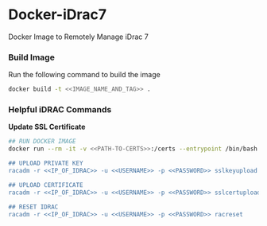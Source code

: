 # Docker-iDrac7
Docker Image to Remotely Manage iDrac 7


### Build Image
Run the following command to build the image

``` bash
docker build -t <<IMAGE_NAME_AND_TAG>> .
```
### Helpful iDRAC Commands

**Update SSL Certificate**

``` bash
## RUN DOCKER IMAGE
docker run --rm -it -v <<PATH-TO-CERTS>>:/certs --entrypoint /bin/bash <<IMAGE_NAME_AND_TAG>>

## UPLOAD PRIVATE KEY
racadm -r <<IP_OF_IDRAC>> -u <<USERNAME>> -p <<PASSWORD>> sslkeyupload -t 1 -f /certs/filename.key

## UPLOAD CERTIFICATE
racadm -r <<IP_OF_IDRAC>> -u <<USERNAME>> -p <<PASSWORD>> sslcertupload -t 1 -f /certs/filename.cer

## RESET IDRAC
racadm -r <<IP_OF_IDRAC>> -u <<USERNAME>> -p <<PASSWORD>> racreset
```
